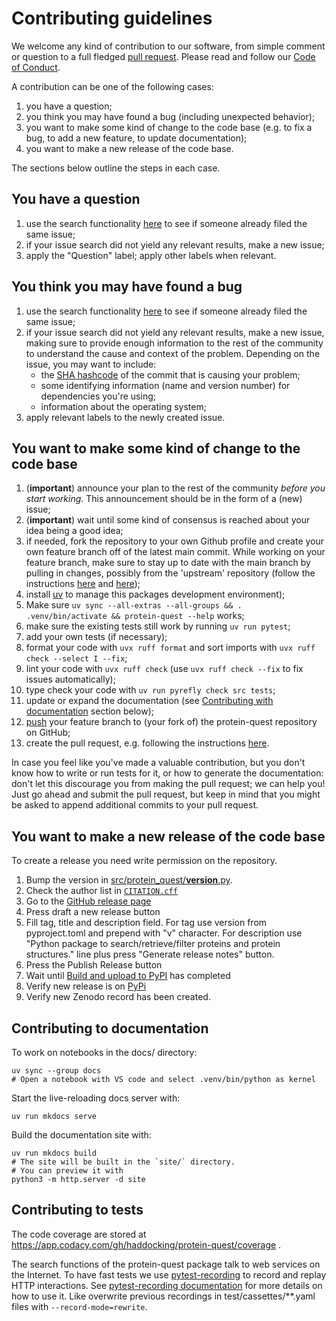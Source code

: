 # Contributing guidelines

We welcome any kind of contribution to our software, from simple comment or question to a full fledged [pull request](https://help.github.com/articles/about-pull-requests/). Please read and follow our [Code of Conduct](CODE_OF_CONDUCT.md).

A contribution can be one of the following cases:

1. you have a question;
1. you think you may have found a bug (including unexpected behavior);
1. you want to make some kind of change to the code base (e.g. to fix a bug, to add a new feature, to update documentation);
1. you want to make a new release of the code base.

The sections below outline the steps in each case.

## You have a question

1. use the search functionality [here](https://github.com/haddocking/protein-quest/issues) to see if someone already filed the same issue;
2. if your issue search did not yield any relevant results, make a new issue;
3. apply the "Question" label; apply other labels when relevant.

## You think you may have found a bug

1. use the search functionality [here](https://github.com/haddocking/protein-quest/issues) to see if someone already filed the same issue;
1. if your issue search did not yield any relevant results, make a new issue, making sure to provide enough information to the rest of the community to understand the cause and context of the problem. Depending on the issue, you may want to include:
    - the [SHA hashcode](https://help.github.com/articles/autolinked-references-and-urls/#commit-shas) of the commit that is causing your problem;
    - some identifying information (name and version number) for dependencies you're using;
    - information about the operating system;
1. apply relevant labels to the newly created issue.

## You want to make some kind of change to the code base

1. (**important**) announce your plan to the rest of the community *before you start working*. This announcement should be in the form of a (new) issue;
1. (**important**) wait until some kind of consensus is reached about your idea being a good idea;
1. if needed, fork the repository to your own Github profile and create your own feature branch off of the latest main commit. While working on your feature branch, make sure to stay up to date with the main branch by pulling in changes, possibly from the 'upstream' repository (follow the instructions [here](https://help.github.com/articles/configuring-a-remote-for-a-fork/) and [here](https://help.github.com/articles/syncing-a-fork/));
1. install [uv](https://docs.astral.sh/uv) to manage this packages development environment);
1. Make sure `uv sync --all-extras --all-groups && . .venv/bin/activate && protein-quest --help` works;
1. make sure the existing tests still work by running `uv run pytest`;
1. add your own tests (if necessary);
1. format your code with `uvx ruff format` and sort imports with `uvx ruff check --select I --fix`;
1. lint your code with `uvx ruff check` (use `uvx ruff check --fix` to fix issues automatically);
1. type check your code with `uv run pyrefly check src tests`;
1. update or expand the documentation (see [Contributing with documentation](#contributing-with-documentation) section below);
1. [push](http://rogerdudler.github.io/git-guide/) your feature branch to (your fork of) the protein-quest repository on GitHub;
1. create the pull request, e.g. following the instructions [here](https://help.github.com/articles/creating-a-pull-request/).

In case you feel like you've made a valuable contribution, but you don't know how to write or run tests for it, or how to generate the documentation: don't let this discourage you from making the pull request; we can help you! Just go ahead and submit the pull request, but keep in mind that you might be asked to append additional commits to your pull request.

## You want to make a new release of the code base

To create a release you need write permission on the repository.

1. Bump the version in [src/protein_quest/__version__.py](src/protein_quest/__version__.py).
2. Check the author list in [`CITATION.cff`](CITATION.cff)
3. Go to the [GitHub release page](https://github.com/haddocking/protein-quest/releases)
4. Press draft a new release button
5. Fill tag, title and description field. For tag use version from pyproject.toml and prepend with "v" character. For description use "Python package to search/retrieve/filter proteins and protein structures." line plus press "Generate release notes" button.
6. Press the Publish Release button
7. Wait until [Build and upload to PyPI](https://github.com/haddocking/protein-quest/actions/workflows/pypi-publish.yml) has completed
8. Verify new release is on [PyPi](https://pypi.org/project/protein-quest/#history)
9. Verify new Zenodo record has been created.

## Contributing to documentation

To work on notebooks in the docs/ directory:

```shell
uv sync --group docs
# Open a notebook with VS code and select .venv/bin/python as kernel
```

Start the live-reloading docs server with:

```shell
uv run mkdocs serve
```

Build the documentation site with:

```shell
uv run mkdocs build
# The site will be built in the `site/` directory.
# You can preview it with
python3 -m http.server -d site
```

## Contributing to tests

The code coverage are stored at https://app.codacy.com/gh/haddocking/protein-quest/coverage .

The search functions of the protein-quest package talk to web services on the Internet.
To have fast tests we use [pytest-recording](https://github.com/kiwicom/pytest-recording) to record and replay HTTP interactions.
See [pytest-recording documentation](https://github.com/kiwicom/pytest-recording) for more details on how to use it.
Like overwrite previous recordings in test/cassettes/**.yaml files with `--record-mode=rewrite`.
